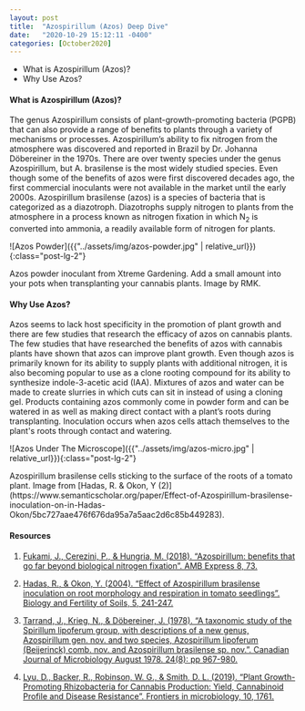 ```yaml
---
layout: post
title:  "Azospirillum (Azos) Deep Dive"
date:   "2020-10-29 15:12:11 -0400"
categories: [October2020]
---
```





* What is Azospirillum (Azos)?
* Why Use Azos?




#### What is Azospirillum (Azos)?
The genus Azospirillum consists of plant-growth-promoting bacteria (PGPB) that can also provide a range of benefits to plants through a variety of mechanisms or processes. Azospirillum’s ability to fix nitrogen from the atmosphere was discovered and reported in Brazil by Dr. Johanna Döbereiner in the 1970s. There are over twenty species under the genus Azospirillum, but A. brasilense is the most widely studied species. Even though some of the benefits of azos were first discovered decades ago, the first commercial inoculants were not available in the market until the early 2000s. Azospirillum brasilense (azos) is a species of bacteria that is categorized as a diazotroph. Diazotrophs supply nitrogen to plants from the atmosphere in a process known as nitrogen fixation in which N<sub>2</sub> is converted into ammonia, a readily available form of nitrogen for plants.


![Azos Powder]({{"../assets/img/azos-powder.jpg" | relative_url}}){:class="post-lg-2"}
<div class="text-center blog-caption">
Azos powder inoculant from Xtreme Gardening. Add a small amount into your pots when transplanting your cannabis plants. Image by RMK. 
</div>


#### Why Use Azos?
Azos seems to lack host specificity in the promotion of plant growth and there are few studies that research the efficacy of azos on cannabis plants. The few studies that have researched the benefits of azos with cannabis plants have shown that azos can improve plant growth. Even though azos is primarily known for its ability to supply plants with additional nitrogen, it is also becoming popular to use as a clone rooting compound for its ability to synthesize indole-3-acetic acid (IAA). Mixtures of azos and water can be made to create slurries in which cuts can sit in instead of using a cloning gel. Products containing azos commonly come in powder form and can be watered in as well as making direct contact with a plant’s roots during transplanting. Inoculation occurs when azos cells attach themselves to the plant's roots through contact and watering. 



![Azos Under The Microscope]({{"../assets/img/azos-micro.jpg" | relative_url}}){:class="post-lg-2"}
<div class="text-center blog-caption">
Azospirillum brasilense cells sticking to the surface of the roots of a tomato plant. Image from [Hadas, R. &amp; Okon, Y (2)](https://www.semanticscholar.org/paper/Effect-of-Azospirillum-brasilense-inoculation-on-in-Hadas-Okon/5bc727aae476f676da95a7a5aac2d6c85b449283). 
</div>



#### Resources
1. <a href="https://amb-express.springeropen.com/articles/10.1186/s13568-018-0608-1"> Fukami, J., Cerezini, P., &amp; Hungria, M. (2018). “Azospirillum: benefits that go far beyond biological nitrogen fixation”. AMB Express 8, 73. 
</a>

2. <a href="https://www.semanticscholar.org/paper/Effect-of-Azospirillum-brasilense-inoculation-on-in-Hadas-Okon/5bc727aae476f676da95a7a5aac2d6c85b449283"> Hadas, R., &amp; Okon, Y. (2004). “Effect of Azospirillum brasilense inoculation on root morphology and respiration in tomato seedlings”. Biology and Fertility of Soils, 5, 241-247. 
</a>

3. <a href="https://cdnsciencepub.com/doi/10.1139/m78-160"> Tarrand, J., Krieg, N., &amp; Döbereiner, J. (1978). “A taxonomic study of the Spirillum lipoferum group, with descriptions of a new genus, Azospirillum gen. nov. and two species, Azospirillum lipoferum (Beijerinck) comb. nov. and Azospirillum brasilense sp. nov.”. Canadian Journal of Microbiology August 1978. 24(8): pp 967-980. 
</a>

4. <a href="https://doi.org/10.3389/fmicb.2019.01761"> Lyu, D., Backer, R., Robinson, W. G., &amp; Smith, D. L. (2019). “Plant Growth-Promoting Rhizobacteria for Cannabis Production: Yield, Cannabinoid Profile and Disease Resistance”. Frontiers in microbiology, 10, 1761. </a>


